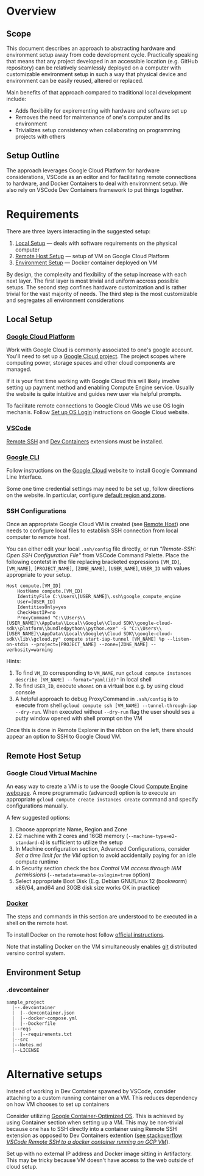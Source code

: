 # Overview
## Scope
This document describes an approach to abstracting hardware and environment setup away from code development cycle. Practically speaking that means that any project developed in an accessible location (e.g. GitHub repository) can be relatively seamlessly deployed on a computer with customizable environment setup in such a way that physical device and environment can be easily reused, altered or replaced.

Main benefits of that approach compared to traditional local development include:
* Adds flexibility for expirementing with hardware and software set up
* Removes the need for maintenance of one's computer and its environment
* Trivializes setup consistency when collaborating on programming projects with others

## Setup Outline
The approach leverages Google Cloud Platform for hardware considerations, VSCode as an editor and for facilitating remote connections to hardware, and Docker Containers to deal with environment setup. We also rely on VSCode Dev Containers framework to put things together.

# Requirements
There are three layers interacting in the suggested setup:
1. [Local Setup](#local-setup) &mdash; deals with software requirements on the physical computer
2. [Remote Host Setup](#remote-host-setup) &mdash; setup of VM on Google Cloud Platform
3. [Environment Setup](#environment-setup) &mdash; Docker container deployed on VM

By design, the complexity and flexibility of the setup increase with each next layer. The first layer is most trivial and uniform accross possible setups. The second step confines hardware customization and is rather trivial for the vast majority of needs. The third step is the most customizable and segregates all environment considerations

## Local Setup
### [Google Cloud Platform](https://cloud.google.com/gcp)
Work with Google Cloud is commonly associated to one's google account. You'll need to set up a [Google Cloud project](https://console.cloud.google.com/projectcreate). The project scopes where computing power, storage spaces and other cloud components are managed.

If it is your first time working with Google Cloud this will likely involve setting up payment method and enabling Compute Engine service. Usually the website is quite intuitive and guides new user via helpful prompts.

To facilitate remote connections to Google Cloud VMs we use OS login mechanis. Follow [Set up OS Login](https://cloud.google.com/compute/docs/oslogin/set-up-oslogin) instructions on Google Cloud website.

### [VSCode](https://code.visualstudio.com/)
[Remote SSH](https://marketplace.visualstudio.com/items?itemName=ms-vscode-remote.remote-ssh) and [Dev Containers](https://marketplace.visualstudio.com/items?itemName=ms-vscode-remote.remote-containers) extensions must be installed.

### [Google CLI](https://cloud.google.com/cli)
Follow instructions on the [Google Cloud](https://cloud.google.com/sdk/docs/install) website to install Google Command Line Interface.

Some one time credential settings may need to be set up, follow directions on the website. In particular, configure [default region and zone](https://cloud.google.com/compute/docs/regions-zones/changing-default-zone-region).

### SSH Configurations
Once an appropriate Google Cloud VM is created (see [Remote Host](#remote-host-setup)) one needs to configure local files to establish SSH connection from local computer to remote host.

You can either edit your local `.ssh/config` file directly, or run _"Remote-SSH: Open SSH Configuration File"_ from VSCode Command Palette. Place the following contetst in the file replacing bracketed expressions `[VM_ID]`, `[VM_NAME]`, `[PROJECT_NAME]`, `[ZONE_NAME]`, `[USER_NAME]`, `USER_ID` with values appropriate to your setup.
```
Host compute.[VM_ID]
    HostName compute.[VM_ID]
    IdentityFile C:\Users\[USER_NAME]\.ssh\google_compute_engine
    User=[USER_ID]
    IdentitiesOnly=yes
    CheckHostIP=no
    ProxyCommand "C:\\Users\\[USER_NAME]\\AppData\\Local\\Google\\Cloud SDK\\google-cloud-sdk\\platform\\bundledpython\\python.exe" -S "C:\\Users\\[USER_NAME]\\AppData\\Local\\Google\\Cloud SDK\\google-cloud-sdk\\lib\\gcloud.py" compute start-iap-tunnel [VM_NAME] %p --listen-on-stdin --project=[PROJECT_NAME] --zone=[ZONE_NAME] --verbosity=warning
```
Hints:
1. To find `VM_ID` corresponding to `VM_NAME`, run `gcloud compute instances describe [VM_NAME] --format="yaml(id)"` in local shell
2. To find `USER_ID`, execute `whoami` on a virtual box e.g. by using cloud console
3. A helpful approach to debug ProxyCommand in `.ssh/config` is to execute from shell `gcloud compute ssh [VM_NAME] --tunnel-through-iap --dry-run`. When executed without `--dry-run` flag the user should ses a putty window opened with shell prompt on the VM

Once this is done in Remote Explorer in the ribbon on the left, there should appear an option to SSH to Google Cloud VM.

## Remote Host Setup
### Google Cloud Virtual Machine
An easy way to create a VM is to use the Google Cloud [Compute Engine webpage](https://console.cloud.google.com/compute/instances). A more programmatic (advanced) option is to execute an appropriate `gcloud compute create instances create` command and specify configurations manually.

A few suggested options:
1. Choose appropriate Name, Region and Zone
1. E2 machine with 2 cores and 16GB memory (`--machine-type=e2-standard-4`) is sufficient to utilize the setup
1. In Machine configuration section, Advanced Configurations, consider _Set a time limit for the VM_ option to avoid accidentally paying for an idle compute runtime
1. In Security section check the box _Control VM access through IAM permissions_ (`--metadata=enable-oslogin=true` option)
1. Select appropriate Boot Disk (E.g. Debian GNU/Linux 12 (bookworm) x86/64, amd64 and 30GB disk size  works OK in practice)

### [Docker](https://www.docker.com/)
The steps and commands in this section are understood to be executed in a shell on the remote host.

To install Docker on the remote host follow [official instructions](https://docs.docker.com/engine/install/debian/#install-using-the-repository).

Note that installing Docker on the VM simultaneously enables [git](https://git-scm.com/) distributed versino control system.

## Environment Setup
### .devcontainer

```
sample_project
  |--.devcontainer
  |  |--devcontainer.json
  |  |--docker-compose.yml
  |  |--Dockerfile
  |--reqs
  |  |--requirements.txt
  |--src
  |--Notes.md
  |--LICENSE
```

# Alternative setups
Instead of working in Dev Container spawned by VSCode, consider attaching to a custom running container on a VM. This reduces dependency on how VM chooses to set up containers

Consider utilizing [Google Container-Optimized OS](https://cloud.google.com/container-optimized-os/docs). This is achieved by using Container section when setting up a VM. This may be non-trivial because one has to SSH directly into a container using Remote SSH extension as opposed to Dev Containers extention ([see  stackoverflow _VSCode Remote SSH to a docker container running on GCP VM_](https://stackoverflow.com/questions/77705736/vscode-remote-ssh-to-a-docker-container-running-on-gcp-vm)).

Set up with no external IP address and Docker image sitting in Artifactory. This may be tricky because VM doesn't have access to the web outside of cloud setup.